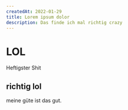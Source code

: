 ```yaml
---
createdAt: 2022-01-29
title: Lorem ipsum dolor
description: Das finde ich mal richtig crazy
---
```


# LOL

Heftigster Shit

## richtig lol

meine güte ist das gut.




